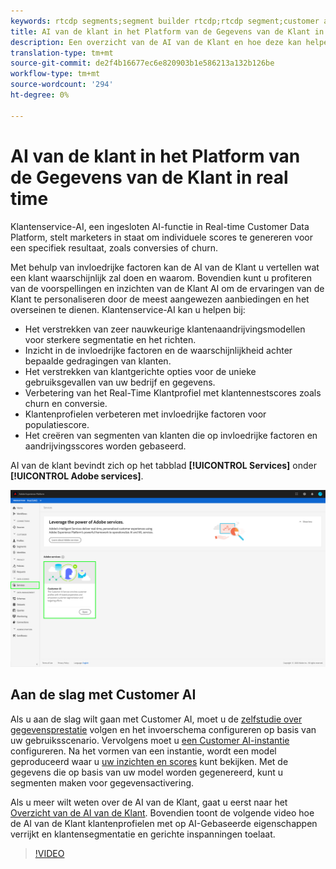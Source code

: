 ```yaml
---
keywords: rtcdp segments;segment builder rtcdp;rtcdp segment;customer ai rtcdp
title: AI van de klant in het Platform van de Gegevens van de Klant in real time
description: Een overzicht van de AI van de Klant en hoe deze kan helpen bij het genereren van scores voor specifieke resultaten zoals conversies of churn.
translation-type: tm+mt
source-git-commit: de2f4b16677ec6e820903b1e586213a132b126be
workflow-type: tm+mt
source-wordcount: '294'
ht-degree: 0%

---
```



# AI van de klant in het Platform van de Gegevens van de Klant in real time

Klantenservice-AI, een ingesloten AI-functie in Real-time Customer Data Platform, stelt marketers in staat om individuele scores te genereren voor een specifiek resultaat, zoals conversies of churn.

Met behulp van invloedrijke factoren kan de AI van de Klant u vertellen wat een klant waarschijnlijk zal doen en waarom. Bovendien kunt u profiteren van de voorspellingen en inzichten van de Klant AI om de ervaringen van de Klant te personaliseren door de meest aangewezen aanbiedingen en het overseinen te dienen. Klantenservice-AI kan u helpen bij:

* Het verstrekken van zeer nauwkeurige klantenaandrijvingsmodellen voor sterkere segmentatie en het richten.
* Inzicht in de invloedrijke factoren en de waarschijnlijkheid achter bepaalde gedragingen van klanten.
* Het verstrekken van klantgerichte opties voor de unieke gebruiksgevallen van uw bedrijf en gegevens.
* Verbetering van het Real-Time Klantprofiel met klantennestscores zoals churn en conversie.
* Klantenprofielen verbeteren met invloedrijke factoren voor populatiescore.
* Het creëren van segmenten van klanten die op invloedrijke factoren en aandrijvingsscores worden gebaseerd.

AI van de klant bevindt zich op het tabblad **[!UICONTROL Services]** onder **[!UICONTROL Adobe services]**.

![AI-locatie van klant](../assets/overview/rtcdp-customer-ai.png)

## Aan de slag met Customer AI

Als u aan de slag wilt gaan met Customer AI, moet u de [zelfstudie over gegevensprestatie](../../intelligent-services/data-preparation.md) volgen en het invoerschema configureren op basis van uw gebruiksscenario. Vervolgens moet u [een Customer AI-instantie](../../intelligent-services/customer-ai/user-guide/configure.md) configureren. Na het vormen van een instantie, wordt een model geproduceerd waar u [uw inzichten en scores](../../intelligent-services/customer-ai/user-guide/discover-insights.md) kunt bekijken. Met de gegevens die op basis van uw model worden gegenereerd, kunt u segmenten maken voor gegevensactivering.

Als u meer wilt weten over de AI van de Klant, gaat u eerst naar het [Overzicht van de AI van de Klant](../../intelligent-services/customer-ai/overview.md). Bovendien toont de volgende video hoe de AI van de Klant klantenprofielen met op AI-Gebaseerde eigenschappen verrijkt en klantensegmentatie en gerichte inspanningen toelaat.

>[!VIDEO](https://video.tv.adobe.com/v/40374/?quality=12&learn=on)